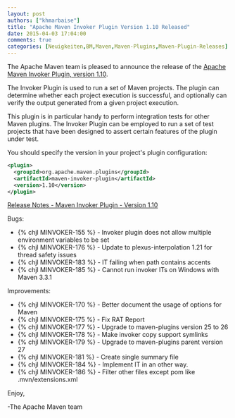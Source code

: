 ```yaml
---
layout: post
authors: ["khmarbaise"]
title: "Apache Maven Invoker Plugin Version 1.10 Released"
date: 2015-04-03 17:04:00
comments: true
categories: [Neuigkeiten,BM,Maven,Maven-Plugins,Maven-Plugin-Releases]
---
```

The Apache Maven team is pleased to announce the release of the 
[Apache Maven Invoker Plugin, version 1.10](http://maven.apache.org/plugins/maven-invoker-plugin/).

The Invoker Plugin is used to run a set of Maven projects. The plugin can
determine whether each project execution is successful, and optionally can
verify the output generated from a given project execution.

This plugin is in particular handy to perform integration tests for other Maven
plugins. The Invoker Plugin can be employed to run a set of test projects that
have been designed to assert certain features of the plugin under test.

You should specify the version in your project's plugin configuration:

``` xml
<plugin>
  <groupId>org.apache.maven.plugins</groupId>
  <artifactId>maven-invoker-plugin</artifactId>
  <version>1.10</version>
</plugin>
```
<!-- more -->

[Release Notes - Maven Invoker Plugin - Version 1.10](http://jira.codehaus.org/secure/ReleaseNote.jspa?projectId=11441&version=20479)

Bugs:

 * {% chjl MINVOKER-155 %} - Invoker plugin does not allow multiple environment variables to be set
 * {% chjl MINVOKER-176 %} - Update to plexus-interpolation 1.21 for thread safety issues
 * {% chjl MINVOKER-183 %} - IT failing when path contains accents
 * {% chjl MINVOKER-185 %} - Cannot run invoker ITs on Windows with Maven 3.3.1

Improvements:

 * {% chjl MINVOKER-170 %} - Better document the usage of options for Maven
 * {% chjl MINVOKER-175 %} - Fix RAT Report
 * {% chjl MINVOKER-177 %} - Upgrade to maven-plugins version 25 to 26
 * {% chjl MINVOKER-178 %} - Make invoker copy support symlinks
 * {% chjl MINVOKER-179 %} - Upgrade to maven-plugins parent version 27
 * {% chjl MINVOKER-181 %} - Create single summary file
 * {% chjl MINVOKER-184 %} - Implement IT in an other way.
 * {% chjl MINVOKER-186 %} - Filter other files except pom like .mvn/extensions.xml

Enjoy,

-The Apache Maven team
